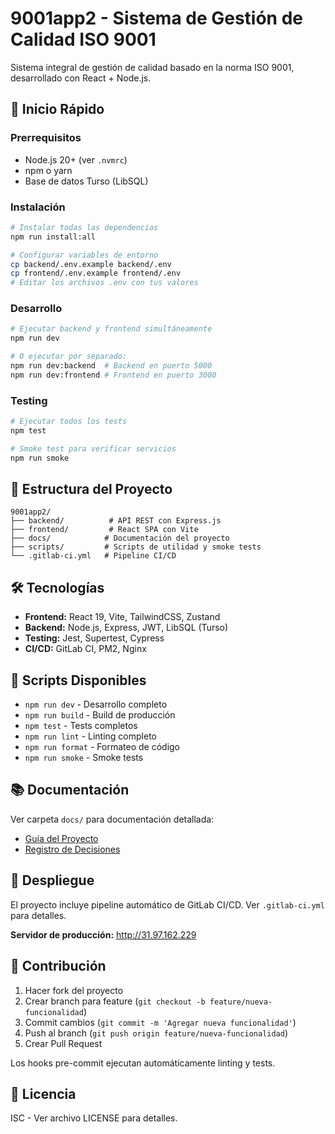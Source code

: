 # 9001app2 - Sistema de Gestión de Calidad ISO 9001

Sistema integral de gestión de calidad basado en la norma ISO 9001, desarrollado con React + Node.js.

## 🚀 Inicio Rápido

### Prerrequisitos
- Node.js 20+ (ver `.nvmrc`)
- npm o yarn
- Base de datos Turso (LibSQL)

### Instalación
```bash
# Instalar todas las dependencias
npm run install:all

# Configurar variables de entorno
cp backend/.env.example backend/.env
cp frontend/.env.example frontend/.env
# Editar los archivos .env con tus valores
```

### Desarrollo
```bash
# Ejecutar backend y frontend simultáneamente
npm run dev

# O ejecutar por separado:
npm run dev:backend  # Backend en puerto 5000
npm run dev:frontend # Frontend en puerto 3000
```

### Testing
```bash
# Ejecutar todos los tests
npm test

# Smoke test para verificar servicios
npm run smoke
```

## 📁 Estructura del Proyecto

```
9001app2/
├── backend/          # API REST con Express.js
├── frontend/         # React SPA con Vite
├── docs/            # Documentación del proyecto
├── scripts/         # Scripts de utilidad y smoke tests
└── .gitlab-ci.yml   # Pipeline CI/CD
```

## 🛠️ Tecnologías

- **Frontend:** React 19, Vite, TailwindCSS, Zustand
- **Backend:** Node.js, Express, JWT, LibSQL (Turso)
- **Testing:** Jest, Supertest, Cypress
- **CI/CD:** GitLab CI, PM2, Nginx

## 🔧 Scripts Disponibles

- `npm run dev` - Desarrollo completo
- `npm run build` - Build de producción
- `npm test` - Tests completos
- `npm run lint` - Linting completo
- `npm run format` - Formateo de código
- `npm run smoke` - Smoke tests

## 📚 Documentación

Ver carpeta `docs/` para documentación detallada:
- [Guía del Proyecto](docs/GUIA_PROYECTO.md)
- [Registro de Decisiones](docs/REGISTRO_DECISIONES.md)

## 🚀 Despliegue

El proyecto incluye pipeline automático de GitLab CI/CD. Ver `.gitlab-ci.yml` para detalles.

**Servidor de producción:** http://31.97.162.229

## 🤝 Contribución

1. Hacer fork del proyecto
2. Crear branch para feature (`git checkout -b feature/nueva-funcionalidad`)
3. Commit cambios (`git commit -m 'Agregar nueva funcionalidad'`)
4. Push al branch (`git push origin feature/nueva-funcionalidad`)
5. Crear Pull Request

Los hooks pre-commit ejecutan automáticamente linting y tests.

## 📄 Licencia

ISC - Ver archivo LICENSE para detalles.
